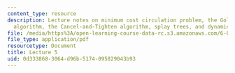 ```yaml
---
content_type: resource
description: Lecture notes on minimum cost circulation problem, the Goldberg-Tarjan
  algorithm, the Cancel-and-Tighten algorithm, splay trees, and dynamic trees.
file: /media/https%3A/open-learning-course-data-rc.s3.amazonaws.com/6-854j-advanced-algorithms-fall-2008/0d3338683064d96b5174095829043b93_lec5.pdf
file_type: application/pdf
resourcetype: Document
title: Lecture 5
uid: 0d333868-3064-d96b-5174-095829043b93
---
```

